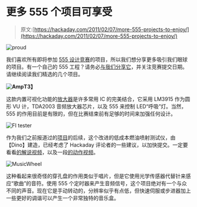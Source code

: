 # 更多 555 个项目可享受

> 原文:[https://hackaday.com/2011/02/07/more-555-projects-to-enjoy/](https://hackaday.com/2011/02/07/more-555-projects-to-enjoy/)

![](../Images/9a7db9e1ec4c293f9b2c1f6428c3106d.png "proud")

我们喜欢所有即将参加 [555 设计竞赛](http://www.555contest.com/rules-and-categories/)的项目，所以我们想分享更多吸引我们眼球的项目。有一个自己的 555 工程？请务必[与我们分享它](http://hackaday.com/contact-hack-a-day/)，并关注竞赛提交日期。请继续阅读我们精选的几个项目。

**![](../Images/4fc1d7f87c89e7dc7929e197c4eea3dd.png "Amp")T3】**

这款内置可视化功能的[放大器](http://falldeaf.com/2011/02/the-blinky-amp/)是许多常用 IC 的完美结合，它采用 LM3915 作为圆形 VU 计，TDA2003 音频放大器芯片，以及 555 来控制 LED“呼吸”灯。当然，555 的作用目前是有限的，但在比赛结束前有足够的时间来加强任何设计。

![](../Images/83502e0bd5c67daccf12213c1f440e14.png "FI tester")

作为我们之前报道过的[项目](http://hackaday.com/2011/01/16/20-fuel-injector-tester/)的后续，这个改进的低成本燃油喷射测试仪，由【Dino】建造，已经考虑了 Hackaday 评论者的一些建议，以加快提交。一定要看看[的解说视频](http://www.youtube.com/watch?v=t_yDyR0E_LE)，以及一段[的动作视频](http://www.youtube.com/watch?v=q7krEjFmUMU)。

![](../Images/0bde313d627b673f011f1a3b1a9c2d52.png "MusicWheel")

这种看起来很奇怪的穿孔盘的作用类似于唱片，但是它使用光学传感器代替针来感应“歌曲”的音符。使用 555 个定时器来产生音频信号，这个项目绝对有一个与众不同的声音。现在它是手动转动的，分辨率似乎有点低，但快速伺服或步进器加上一些更好的调谐可以产生一个非常独特的音乐盒。